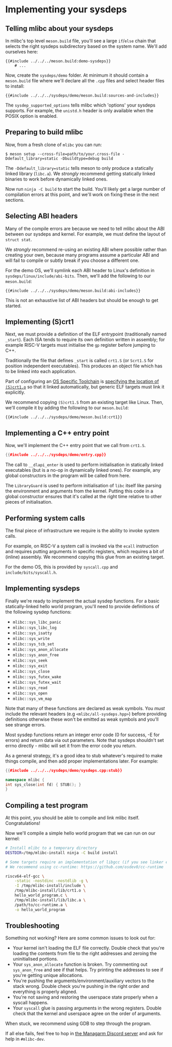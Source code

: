 # Implementing your sysdeps

## Telling mlibc about your sysdeps

In mlibc's top level `meson.build` file, you'll see a large `if`/`else` chain that selects the right sysdeps subdirectory based on the system name. We'll add ourselves here:
```meson
{{#include ../../../meson.build:demo-sysdeps}}
    # ...
```

Now, create the `sysdeps/demo` folder. At minimum it should contain a `meson.build` file where we'll declare all the `.cpp` files and select header files to install:

```meson
{{#include ../../../sysdeps/demo/meson.build:sources-and-includes}}
```

The `sysdep_supported_options` tells mlibc which 'options' your sysdeps supports. For example, the `unistd.h` header is only available when the POSIX option is enabled.

## Preparing to build mlibc

Now, from a fresh clone of `mlibc` you can run:

```
$ meson setup --cross-file=path/to/your.cross-file -Ddefault_library=static -Dbuildtype=debug build
```

The `-Ddefault_library=static` tells meson to only produce a statically linked library (`libc.a`). We *strongly* recommend getting statically linked binaries to work before dynamically linked ones.

Now run `ninja -C build` to start the build. You'll likely get a large number of compilation errors at this point, and we'll work on fixing these in the next sections.

## Selecting ABI headers

Many of the compile errors are because we need to tell mlibc about the ABI between our sysdeps and kernel. For example, we must define the layout of `struct stat`.

We _strongly_ recommend re-using an existing ABI where possible rather than creating your own, because many programs assume a particular ABI and will fail to compile or subtly break if you choose a different one.

For the demo OS, we'll symlink each ABI header to Linux's definition in `sysdeps/linux/include/abi-bits`. Then, we'll add the following to our `meson.build`:

```meson
{{#include ../../../sysdeps/demo/meson.build:abi-includes}}
```

This is not an exhaustive list of ABI headers but should be enough to get started.

## Implementing (S)crt1

Next, we must provide a definition of the ELF entrypoint (traditionally named `_start`). Each ISA tends to require its own definition written in assembly; for example RISC-V targets must initialise the `gp` register before jumping to C++.

Traditionally the file that defines `_start` is called `crt1.S` (or `Scrt1.S` for position independent executables). This produces an object file which has to be linked into each application.

Part of configuring an [OS Specific Toolchain](https://wiki.osdev.org/OS_Specific_Toolchain) is [specifying the location of `(S)crt1.o`](https://wiki.osdev.org/OS_Specific_Toolchain#Start_Files_Directory) so that it linked automatically, but generic ELF targets must link it explicitly.

We recommend copying `(S)crt1.S` from an existing target like Linux. Then, we'll compile it by adding the following to our `meson.build`:

```
{{#include ../../../sysdeps/demo/meson.build:crt1}}
```

## Implementing a C++ entry point

Now, we'll implement the C++ entry point that we call from `crt1.S`. 

```cpp
{{#include ../../../sysdeps/demo/entry.cpp}}
```

The call to `__dlapi_enter` is used to perform initialisation in statically linked executables (but is a no-op in dynamically linked ones). For example, any global constructors in the program will be called from here.

The `LibraryGuard` is used to perform initialisation of `libc` itself like parsing the environment and arguments from the kernel. Putting this code in a global constructor ensures that it's called at the right time relative to other pieces of initialisation.

## Performing system calls

The final piece of infrastructure we require is the ability to invoke system calls.

For example, on RISC-V a system call is invoked via the `ecall` instruction and requires putting arguments in specific registers, which requires a bit of (inline) assembly. We recommend copying this glue from an existing target.

For the demo OS, this is provided by `syscall.cpp` and `include/bits/syscall.h`.

## Implementing sysdeps

Finally we're ready to implement the actual sysdep functions. For a basic statically-linked hello world program, you'll need to provide definitions of the following sysdep functions:

- `mlibc::sys_libc_panic`
- `mlibc::sys_libc_log`
- `mlibc::sys_isatty`
- `mlibc::sys_write`
- `mlibc::sys_tcb_set`
- `mlibc::sys_anon_allocate`
- `mlibc::sys_anon_free`
- `mlibc::sys_seek`
- `mlibc::sys_exit`
- `mlibc::sys_close`
- `mlibc::sys_futex_wake`
- `mlibc::sys_futex_wait`
- `mlibc::sys_read`
- `mlibc::sys_open`
- `mlibc::sys_vm_map`

Note that many of these functions are declared as weak symbols. You _must_ include the relevant headers (e.g `<mlibc/all-sysdeps.hpp>`) before providing definitions otherwise these won't be emitted as weak symbols and you'll see strange errors.

Most sysdep functions return an integer error code (0 for success, -E for errors) and return data via out parameters. Note that sysdeps shouldn't set errno directly - mlibc will set it from the error code you return.

As a general strategy, it's a good idea to stub whatever's required to make things compile, and then add proper implementations later. For example:

```cpp
{{#include ../../../sysdeps/demo/sysdeps.cpp:stub}}

namespace mlibc {
int sys_close(int fd) { STUB(); }
}
```

## Compiling a test program

At this point, you should be able to compile and link mlibc itself. Congratulations!

Now we'll compile a simple hello world program that we can run on our kernel:

```bash
# Install mlibc to a temporary directory
DESTDIR=/tmp/mlibc-install ninja -C build install

# Some targets require an implementation of libgcc (if you see linker errors below).
# We recommend using cc-runtime: https://github.com/osdev0/cc-runtime

riscv64-elf-gcc \
    -static -nostdinc -nostdlib -g \
    -I /tmp/mlibc-install/include \
    /tmp/mlibc-install/lib/crt1.o \
    hello_world_program.c \
    /tmp/mlibc-install/lib/libc.a \
    /path/to/cc-runtime.a \
    -o hello_world_program
```

## Troubleshooting

Something not working? Here are some common issues to look out for:

- Your kernel isn't loading the ELF file correctly. Double check that you're loading the contents from file to the right addresses and zeroing the uninitialised portions.
- Your `sys_anon_allocate` function is broken. Try commenting out `sys_anon_free` and see if that helps. Try printing the addresses to see if you're getting unique allocations.
- You're pushing the arguments/environment/auxiliary vectors to the stack wrong. Double check you're pushing in the right order and everything is properly aligned.
- You're not saving and restoring the userspace state properly when a syscall happens.
- Your `syscall` glue is passing arguments in the wrong registers. Double check that the kernel and userspace agree on the order of arguments.

When stuck, we recommend using GDB to step through the program.

If all else fails, feel free to hop in [the Managarm Discord server](https://discord.gg/7WB6Ur3) and ask for help in `#mlibc-dev`.
